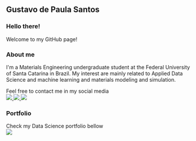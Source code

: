 ## Gustavo de Paula Santos

### Hello there!

Welcome to my GitHub page!

### About me

I'm a Materials Engineering undergraduate student at the Federal University of Santa Catarina in Brazil. My interest are mainly related to Applied Data Science and machine learning and materials modeling and simulation.

Feel free to contact me in my social media<br>
<a href="https://www.linkedin.com/in/gustavopsantos/" target="_blank">
  <img src="https://camo.githubusercontent.com/a80d00f23720d0bc9f55481cfcd77ab79e141606829cf16ec43f8cacc7741e46/68747470733a2f2f696d672e736869656c64732e696f2f62616467652f4c696e6b6564496e2d3030373742353f7374796c653d666f722d7468652d6261646765266c6f676f3d6c696e6b6564696e266c6f676f436f6c6f723d7768697465" data-canonical-src="https://img.shields.io/badge/LinkedIn-0077B5?style=for-the-badge&amp;logo=linkedin&amp;logoColor=white" style="max-width: 100%;">
</a>
<a href="mailto:gupaulasan@gmail.com">
<img src="https://camo.githubusercontent.com/571384769c09e0c66b45e39b5be70f68f552db3e2b2311bc2064f0d4a9f5983b/68747470733a2f2f696d672e736869656c64732e696f2f62616467652f476d61696c2d4431343833363f7374796c653d666f722d7468652d6261646765266c6f676f3d676d61696c266c6f676f436f6c6f723d7768697465" data-canonical-src="https://img.shields.io/badge/Gmail-D14836?style=for-the-badge&amp;logo=gmail&amp;logoColor=white" style="max-width: 100%;">
</a>
<a href="https://www.datacamp.com/portfolio/gustavoPsantos" target="_blank">
<img src="https://img.shields.io/badge/Datacamp-05192D?style=for-the-badge&logo=datacamp&logoColor=65FF8F">
</a>

### Portfolio
Check my Data Science portfolio bellow <br>
<a href="https://github.com/gupaulasan/portfolio" target="_blank">
<img src="https://img.shields.io/badge/GitHub-100000?style=for-the-badge&logo=github&logoColor=white">
</a>



<!--
**gupaulasan/gupaulasan** is a ✨ _special_ ✨ repository because its `README.md` (this file) appears on your GitHub profile.

Here are some ideas to get you started:

- 🔭 I’m currently working on ...
- 🌱 I’m currently learning ...
- 👯 I’m looking to collaborate on ...
- 🤔 I’m looking for help with ...
- 💬 Ask me about ...
- 📫 How to reach me: ...
- 😄 Pronouns: ...
- ⚡ Fun fact: ...
-->

